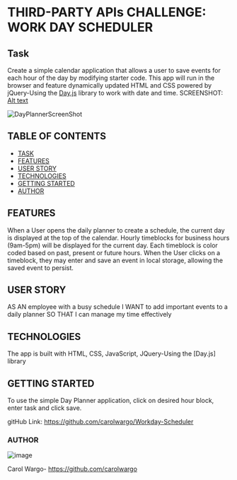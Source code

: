 # THIRD-PARTY APIs CHALLENGE: WORK DAY SCHEDULER

## Task

Create a simple calendar application that allows a user to save events for each hour of the day by modifying starter code. This app will run in the browser and feature dynamically updated HTML and CSS powered by jQuery-Using the [Day.js](https://day.js.org/en/) library to work with date and time.
SCREENSHOT: [Alt text](DayPlannerScreenShot.png)

![DayPlannerScreenShot](https://user-images.githubusercontent.com/84477950/230229794-891e8206-da29-4ef3-8c2d-00741c3cda53.png)

## TABLE OF CONTENTS

- [TASK](#task)
- [FEATURES](#features)
- [USER STORY](#user-story)
- [TECHNOLOGIES](#technologies)
- [GETTING STARTED](#getting-started)
- [AUTHOR](#author)

## FEATURES

When a User opens the daily planner to create a schedule, the current day is displayed at the top of the calendar. Hourly timeblocks for business hours (9am-5pm) will be displayed for the current day. Each timeblock is color coded based on past, present or future hours. When the User clicks on a timeblock, they may enter and save an event in local storage, allowing the saved event to persist.

## USER STORY

AS AN employee with a busy schedule
I WANT to add important events to a daily planner
SO THAT I can manage my time effectively

## TECHNOLOGIES

The app is built with HTML, CSS, JavaScript, JQuery-Using the [Day.js] library

## GETTING STARTED

To use the simple Day Planner application, click on desired hour block, enter task and click save.

gitHub Link:
    <https://github.com/carolwargo/Workday-Scheduler>

### AUTHOR

![image](https://user-images.githubusercontent.com/84477950/243474429-ab5f177d-0f73-41ba-b9ec-22e05087cec8.png)

Carol Wargo-
<https://github.com/carolwargo>
